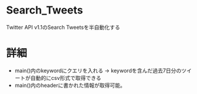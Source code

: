 # Search_Tweets
Twitter API v1.1のSearch Tweetsを半自動化する

# 詳細
- main()内のkeywordにクエリを入れる -> keywordを含んだ過去7日分のツイートが自動的にcsv形式で取得できる 
- main()内のheaderに書かれた情報が取得可能。
